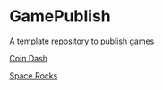 # GamePublish
A template repository to publish games

[Coin Dash](https://wcu-cs-cooperlab.github.io/demo-games-michaelxmyers/main_scene/)

[Space Rocks](https://wcu-cs-cooperlab.github.io/demo-games-michaelxmyers/Sep11/)
